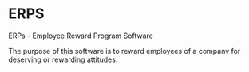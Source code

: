 # ERPS
ERPs - Employee Reward Program Software

The purpose of this software is to reward employees of a company for deserving or rewarding attitudes.

